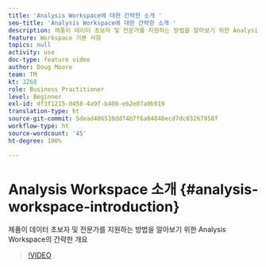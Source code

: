 ```yaml
---
title: 'Analysis Workspace에 대한 간략한 소개 '
seo-title: 'Analysis Workspace에 대한 간략한 소개 '
description: 제품이 데이터 초보자 및 전문가를 지원하는 방법을 알아보기 위한 Analysis Workspace의 간략한 개요
feature: Workspace 기본 사항
topics: null
activity: use
doc-type: feature video
author: Doug Moore
team: TM
kt: 3268
role: Business Practitioner
level: Beginner
exl-id: df3f1215-0458-4a9f-b408-e62e07a0b919
translation-type: ht
source-git-commit: 5dead486510dd74b7f6a04848ecd7dc03267958f
workflow-type: ht
source-wordcount: '45'
ht-degree: 100%

---
```


# Analysis Workspace 소개 {#analysis-workspace-introduction}

제품이 데이터 초보자 및 전문가를 지원하는 방법을 알아보기 위한 Analysis Workspace의 간략한 개요

>[!VIDEO](https://video.tv.adobe.com/v/28165/?quality=12)
